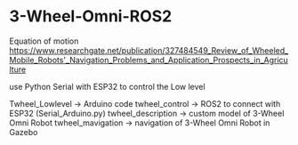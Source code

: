 # 3-Wheel-Omni-ROS2

Equation of motion 
https://www.researchgate.net/publication/327484549_Review_of_Wheeled_Mobile_Robots'_Navigation_Problems_and_Application_Prospects_in_Agriculture

use Python Serial with ESP32 to control the Low level

Twheel_Lowlevel -> Arduino code
twheel_control -> ROS2 to connect with ESP32 (Serial_Arduino.py)
twheel_description -> custom model of 3-Wheel Omni Robot 
twheel_mavigation -> navigation of 3-Wheel Omni Robot in Gazebo

 

